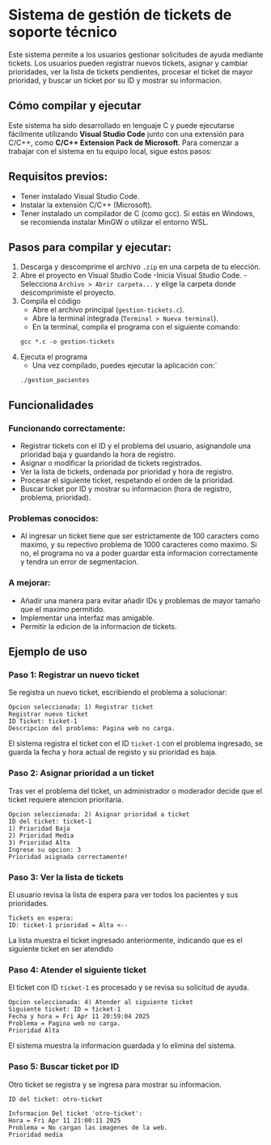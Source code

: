 # Sistema de gestión de tickets de soporte técnico

Este sistema permite a los usuarios gestionar solicitudes de ayuda mediante tickets. Los usuarios pueden registrar nuevos tickets, asignar y cambiar prioridades, ver la lista de tickets pendientes, procesar el ticket de mayor prioridad, y buscar un ticket por su ID y mostrar su informacion. 

## Cómo compilar y ejecutar

Este sistema ha sido desarrollado en lenguaje C y puede ejecutarse fácilmente utilizando **Visual Studio Code** junto con una extensión para C/C++, como **C/C++ Extension Pack de Microsoft**. Para comenzar a trabajar con el sistema en tu equipo local, sigue estos pasos:

## Requisitos previos:

- Tener instalado Visual Studio Code.
- Instalar la extensión C/C++ (Microsoft).
- Tener instalado un compilador de C (como gcc). Si estás en Windows, se recomienda instalar MinGW o utilizar el entorno WSL.

## Pasos para compilar y ejecutar:

1. Descarga y descomprime el archivo `.zip` en una carpeta de tu elección.
2. Abre el proyecto en Visual Studio Code
    -Inicia Visual Studio Code.
    -Selecciona `Archivo > Abrir carpeta...` y elige la carpeta donde descomprimiste el proyecto.
3. Compila el código
    - Abre el archivo principal (`gestion-tickets.c`).
    - Abre la terminal integrada (`Terminal > Nueva terminal`).
    - En la terminal, compila el programa con el siguiente comando:
    ```
    gcc *.c -o gestion-tickets
    ```
4. Ejecuta el programa
    - Una vez compilado, puedes ejecutar la aplicación con:`
    ```
    ./gestion_pacientes
    ```
## Funcionalidades

### Funcionando correctamente:
- Registrar tickets con el ID y el problema del usuario, asignandole una prioridad baja y guardando la hora de registro.
- Asignar o modificar la prioridad de tickets registrados.
- Ver la lista de tickets, ordenada por prioridad y hora de registro.
- Procesar el siguiente ticket, respetando el orden de la prioridad.
- Buscar ticket por ID y mostrar su informacion (hora de registro, problema, prioridad).

### Problemas conocidos:
- Al ingresar un ticket tiene que ser estrictamente de 100 caracters como maximo, y su repectivo problema de 1000 caracteres como maximo. Si no, el programa no va a poder guardar esta informacion correctamente y tendra un error de segmentacion. 

### A mejorar:
- Añadir una manera para evitar añadir IDs y problemas de mayor tamaño que el maximo permitido.
- Implementar una interfaz mas amigable.
- Permitir la edicion de la informacion de tickets.

## Ejemplo de uso
### Paso 1: Registrar un nuevo ticket
Se registra un nuevo ticket, escribiendo el problema a solucionar:
```
Opcion seleccionada: 1) Registrar ticket
Registrar nuevo ticket
ID Ticket: ticket-1
Descripcion del problema: Pagina web no carga.
```
El sistema registra el ticket con el ID `ticket-1` con el problema ingresado, se guarda la fecha y hora actual de registo y su prioridad es baja.

### Paso 2: Asignar prioridad a un ticket
Tras ver el problema del ticket, un administrador o moderador decide que el ticket requiere atencion prioritaria.
```
Opcion seleccionada: 2) Asignar prioridad a ticket
ID del ticket: ticket-1
1) Prioridad Baja
2) Prioridad Media
3) Prioridad Alta
Ingrese su opcion: 3
Prioridad asignada correctamente!
```


### Paso 3: Ver la lista de tickets
El usuario revisa la lista de espera para ver todos los pacientes y sus prioridades.
```
Tickets en espera:
ID: ticket-1 prioridad = Alta <--
```
La lista muestra el ticket ingresado anteriormente, indicando que es el siguiente ticket en ser atendido

### Paso 4: Atender el siguiente ticket
El ticket con ID `ticket-1` es procesado y se revisa su solicitud de ayuda.
```
Opcion seleccionada: 4) Atender al siguiente ticket
Siguiente ticket: ID = ticket-1
Fecha y hora = Fri Apr 11 20:59:04 2025
Problema = Pagina web no carga.
Prioridad Alta
```
El sistema muestra la informacion guardada y lo elimina del sistema.

### Paso 5: Buscar ticket por ID
Otro ticket se registra y se ingresa para mostrar su informacion.
```
ID del ticket: otro-ticket

Informacion Del ticket 'otro-ticket':
Hora = Fri Apr 11 21:00:11 2025
Problema = No cargan las imagenes de la web.
Prioridad media
```
